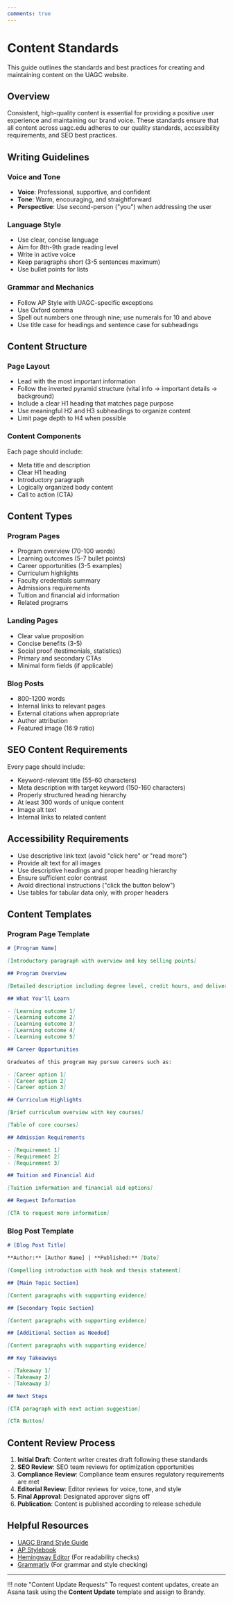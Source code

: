 ```yaml
---
comments: true
---
```


# Content Standards

This guide outlines the standards and best practices for creating and maintaining content on the UAGC website.

## Overview

Consistent, high-quality content is essential for providing a positive user experience and maintaining our brand voice. These standards ensure that all content across uagc.edu adheres to our quality standards, accessibility requirements, and SEO best practices.

## Writing Guidelines

### Voice and Tone

- **Voice**: Professional, supportive, and confident
- **Tone**: Warm, encouraging, and straightforward
- **Perspective**: Use second-person ("you") when addressing the user

### Language Style

- Use clear, concise language
- Aim for 8th-9th grade reading level
- Write in active voice
- Keep paragraphs short (3-5 sentences maximum)
- Use bullet points for lists

### Grammar and Mechanics

- Follow AP Style with UAGC-specific exceptions
- Use Oxford comma
- Spell out numbers one through nine; use numerals for 10 and above
- Use title case for headings and sentence case for subheadings

## Content Structure

### Page Layout

- Lead with the most important information
- Follow the inverted pyramid structure (vital info → important details → background)
- Include a clear H1 heading that matches page purpose
- Use meaningful H2 and H3 subheadings to organize content
- Limit page depth to H4 when possible

### Content Components

Each page should include:

- Meta title and description
- Clear H1 heading
- Introductory paragraph
- Logically organized body content
- Call to action (CTA)

## Content Types

### Program Pages

- Program overview (70-100 words)
- Learning outcomes (5-7 bullet points)
- Career opportunities (3-5 examples)
- Curriculum highlights
- Faculty credentials summary
- Admissions requirements
- Tuition and financial aid information
- Related programs

### Landing Pages

- Clear value proposition
- Concise benefits (3-5)
- Social proof (testimonials, statistics)
- Primary and secondary CTAs
- Minimal form fields (if applicable)

### Blog Posts

- 800-1200 words
- Internal links to relevant pages
- External citations when appropriate
- Author attribution
- Featured image (16:9 ratio)

## SEO Content Requirements

Every page should include:

- Keyword-relevant title (55-60 characters)
- Meta description with target keyword (150-160 characters)
- Properly structured heading hierarchy
- At least 300 words of unique content
- Image alt text
- Internal links to related content

## Accessibility Requirements

- Use descriptive link text (avoid "click here" or "read more")
- Provide alt text for all images
- Use descriptive headings and proper heading hierarchy
- Ensure sufficient color contrast
- Avoid directional instructions ("click the button below")
- Use tables for tabular data only, with proper headers

## Content Templates

### Program Page Template

```markdown
# [Program Name]

[Introductory paragraph with overview and key selling points]

## Program Overview

[Detailed description including degree level, credit hours, and delivery format]

## What You'll Learn

- [Learning outcome 1]
- [Learning outcome 2]
- [Learning outcome 3]
- [Learning outcome 4]
- [Learning outcome 5]

## Career Opportunities

Graduates of this program may pursue careers such as:

- [Career option 1]
- [Career option 2]
- [Career option 3]

## Curriculum Highlights

[Brief curriculum overview with key courses]

[Table of core courses]

## Admission Requirements

- [Requirement 1]
- [Requirement 2]
- [Requirement 3]

## Tuition and Financial Aid

[Tuition information and financial aid options]

## Request Information

[CTA to request more information]
```

### Blog Post Template

```markdown
# [Blog Post Title]

**Author:** [Author Name] | **Published:** [Date]

[Compelling introduction with hook and thesis statement]

## [Main Topic Section]

[Content paragraphs with supporting evidence]

## [Secondary Topic Section]

[Content paragraphs with supporting evidence]

## [Additional Section as Needed]

[Content paragraphs with supporting evidence]

## Key Takeaways

- [Takeaway 1]
- [Takeaway 2]
- [Takeaway 3]

## Next Steps

[CTA paragraph with next action suggestion]

[CTA Button]
```

## Content Review Process

1. **Initial Draft**: Content writer creates draft following these standards
2. **SEO Review**: SEO team reviews for optimization opportunities
3. **Compliance Review**: Compliance team ensures regulatory requirements are met
4. **Editorial Review**: Editor reviews for voice, tone, and style
5. **Final Approval**: Designated approver signs off
6. **Publication**: Content is published according to release schedule

## Helpful Resources

- [UAGC Brand Style Guide](https://internal.uagc.edu/brand-guide)
- [AP Stylebook](https://www.apstylebook.com/)
- [Hemingway Editor](https://hemingwayapp.com/) (For readability checks)
- [Grammarly](https://www.grammarly.com/) (For grammar and style checking)

---

!!! note "Content Update Requests"
    To request content updates, create an Asana task using the **Content Update** template and assign to Brandy. 